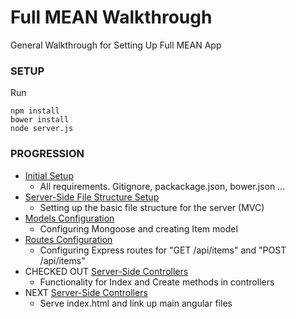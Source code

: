 # Full MEAN Walkthrough

General Walkthrough for Setting Up Full MEAN App

### SETUP

Run
```
npm install
bower install
node server.js
```

### PROGRESSION

- [Initial Setup](https://github.com/mean-april-2017/full-mean/tree/master) 
    - All requirements.  Gitignore, packackage.json, bower.json ...
- [Server-Side File Structure Setup](https://github.com/mean-april-2017/full-mean/tree/file-structure)
    - Setting up the basic file structure for the server (MVC)
- [Models Configuration](https://github.com/mean-april-2017/full-mean/tree/models)
    - Configuring Mongoose and creating Item model
- [Routes Configuration](https://github.com/mean-april-2017/full-mean/tree/routes)
    - Configuring Express routes for "GET /api/items" and "POST /api/items"
- CHECKED OUT [Server-Side Controllers](https://github.com/mean-april-2017/full-mean/tree/server-controllers)
    - Functionality for Index and Create methods in controllers
- NEXT [Server-Side Controllers](https://github.com/mean-april-2017/full-mean/tree/angular-setup)
    - Serve index.html and link up main angular files

